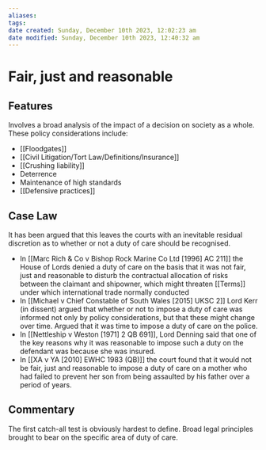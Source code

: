 ```yaml
---
aliases: 
tags: 
date created: Sunday, December 10th 2023, 12:02:23 am
date modified: Sunday, December 10th 2023, 12:40:32 am
---
```


# Fair, just and reasonable

## Features

Involves a broad analysis of the impact of a decision on society as a whole. These policy considerations include:

- [[Floodgates]]
- [[Civil Litigation/Tort Law/Definitions/Insurance]]
- [[Crushing liability]]
- Deterrence
- Maintenance of high standards
- [[Defensive practices]]

## Case Law

It has been argued that this leaves the courts with an inevitable residual discretion as to whether or not a duty of care should be recognised.

- In [[Marc Rich & Co v Bishop Rock Marine Co Ltd [1996] AC 211]] the House of Lords denied a duty of care on the basis that it was not fair, just and reasonable to disturb the contractual allocation of risks between the claimant and shipowner, which might threaten [[Terms]] under which international trade normally conducted
- In [[Michael v Chief Constable of South Wales [2015] UKSC 2]] Lord Kerr (in dissent) argued that whether or not to impose a duty of care was informed not only by policy considerations, but that these might change over time. Argued that it was time to impose a duty of care on the police.
- In [[Nettleship v Weston [1971] 2 QB 691]], Lord Denning said that one of the key reasons why it was reasonable to impose such a duty on the defendant was because she was insured.
- In [[XA v YA [2010] EWHC 1983 (QB)]] the court found that it would not be fair, just and reasonable to impose a duty of care on a mother who had failed to prevent her son from being assaulted by his father over a period of years.

## Commentary

The first catch-all test is obviously hardest to define. Broad legal principles brought to bear on the specific area of duty of care.
